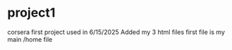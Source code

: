 # project1
corsera first project
used in 6/15/2025
Added my 3 html files 
first file is my main /home file 

